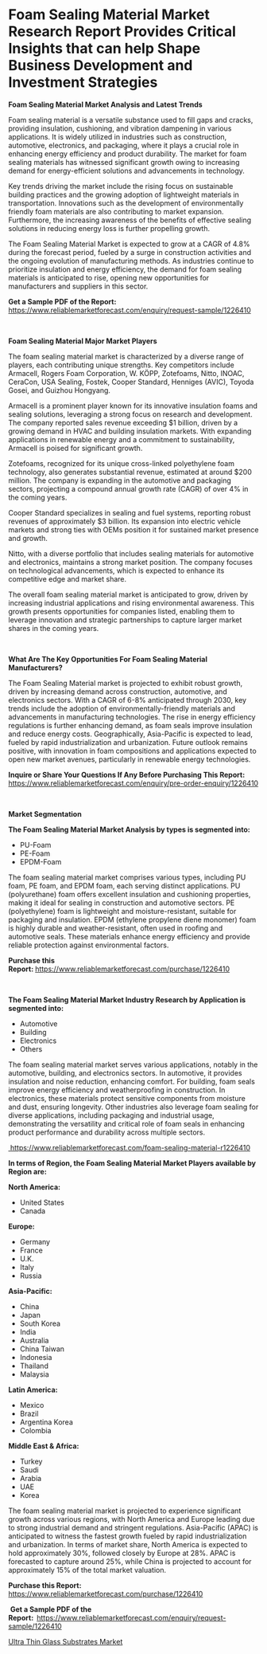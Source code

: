 <p><h1>Foam Sealing Material Market Research Report Provides Critical Insights that can help Shape Business Development and Investment Strategies</h1></p><p><strong>Foam Sealing Material Market Analysis and Latest Trends</strong></p>
<p><p>Foam sealing material is a versatile substance used to fill gaps and cracks, providing insulation, cushioning, and vibration dampening in various applications. It is widely utilized in industries such as construction, automotive, electronics, and packaging, where it plays a crucial role in enhancing energy efficiency and product durability. The market for foam sealing materials has witnessed significant growth owing to increasing demand for energy-efficient solutions and advancements in technology.</p><p>Key trends driving the market include the rising focus on sustainable building practices and the growing adoption of lightweight materials in transportation. Innovations such as the development of environmentally friendly foam materials are also contributing to market expansion. Furthermore, the increasing awareness of the benefits of effective sealing solutions in reducing energy loss is further propelling growth.</p><p>The Foam Sealing Material Market is expected to grow at a CAGR of 4.8% during the forecast period, fueled by a surge in construction activities and the ongoing evolution of manufacturing methods. As industries continue to prioritize insulation and energy efficiency, the demand for foam sealing materials is anticipated to rise, opening new opportunities for manufacturers and suppliers in this sector.</p></p>
<p><strong>Get a Sample PDF of the Report:&nbsp;</strong> <a href="https://www.reliablemarketforecast.com/enquiry/request-sample/1226410?utm_campaign=3539&utm_medium=2&utm_source=Github&utm_content=ia&utm_term=03042025&utm_id=foam-sealing-material">https://www.reliablemarketforecast.com/enquiry/request-sample/1226410</a></p>
<p>&nbsp;</p>
<p><strong>Foam Sealing Material Major Market Players</strong></p>
<p><p>The foam sealing material market is characterized by a diverse range of players, each contributing unique strengths. Key competitors include Armacell, Rogers Foam Corporation, W. KÖPP, Zotefoams, Nitto, INOAC, CeraCon, USA Sealing, Fostek, Cooper Standard, Henniges (AVIC), Toyoda Gosei, and Guizhou Hongyang.</p><p>Armacell is a prominent player known for its innovative insulation foams and sealing solutions, leveraging a strong focus on research and development. The company reported sales revenue exceeding $1 billion, driven by a growing demand in HVAC and building insulation markets. With expanding applications in renewable energy and a commitment to sustainability, Armacell is poised for significant growth.</p><p>Zotefoams, recognized for its unique cross-linked polyethylene foam technology, also generates substantial revenue, estimated at around $200 million. The company is expanding in the automotive and packaging sectors, projecting a compound annual growth rate (CAGR) of over 4% in the coming years.</p><p>Cooper Standard specializes in sealing and fuel systems, reporting robust revenues of approximately $3 billion. Its expansion into electric vehicle markets and strong ties with OEMs position it for sustained market presence and growth.</p><p>Nitto, with a diverse portfolio that includes sealing materials for automotive and electronics, maintains a strong market position. The company focuses on technological advancements, which is expected to enhance its competitive edge and market share.</p><p>The overall foam sealing material market is anticipated to grow, driven by increasing industrial applications and rising environmental awareness. This growth presents opportunities for companies listed, enabling them to leverage innovation and strategic partnerships to capture larger market shares in the coming years.</p></p>
<p>&nbsp;</p>
<p><strong>What Are The Key Opportunities For Foam Sealing Material Manufacturers?</strong></p>
<p><p>The Foam Sealing Material market is projected to exhibit robust growth, driven by increasing demand across construction, automotive, and electronics sectors. With a CAGR of 6-8% anticipated through 2030, key trends include the adoption of environmentally-friendly materials and advancements in manufacturing technologies. The rise in energy efficiency regulations is further enhancing demand, as foam seals improve insulation and reduce energy costs. Geographically, Asia-Pacific is expected to lead, fueled by rapid industrialization and urbanization. Future outlook remains positive, with innovation in foam compositions and applications expected to open new market avenues, particularly in renewable energy technologies.</p></p>
<p><strong>Inquire or Share Your Questions If Any Before Purchasing This Report:</strong> <a href="https://www.reliablemarketforecast.com/enquiry/pre-order-enquiry/1226410?utm_campaign=3539&utm_medium=2&utm_source=Github&utm_content=ia&utm_term=03042025&utm_id=foam-sealing-material">https://www.reliablemarketforecast.com/enquiry/pre-order-enquiry/1226410</a></p>
<p>&nbsp;</p>
<p><strong>Market Segmentation</strong></p>
<p><strong>The Foam Sealing Material Market Analysis by types is segmented into:</strong></p>
<p><ul><li>PU-Foam</li><li>PE-Foam</li><li>EPDM-Foam</li></ul></p>
<p><p>The foam sealing material market comprises various types, including PU foam, PE foam, and EPDM foam, each serving distinct applications. PU (polyurethane) foam offers excellent insulation and cushioning properties, making it ideal for sealing in construction and automotive sectors. PE (polyethylene) foam is lightweight and moisture-resistant, suitable for packaging and insulation. EPDM (ethylene propylene diene monomer) foam is highly durable and weather-resistant, often used in roofing and automotive seals. These materials enhance energy efficiency and provide reliable protection against environmental factors.</p></p>
<p><strong>Purchase this Report:&nbsp;</strong><a href="https://www.reliablemarketforecast.com/purchase/1226410?utm_campaign=3539&utm_medium=2&utm_source=Github&utm_content=ia&utm_term=03042025&utm_id=foam-sealing-material">https://www.reliablemarketforecast.com/purchase/1226410</a></p>
<p>&nbsp;</p>
<p><strong>The Foam Sealing Material Market Industry Research by Application is segmented into:</strong></p>
<p><ul><li>Automotive</li><li>Building</li><li>Electronics</li><li>Others</li></ul></p>
<p><p>The foam sealing material market serves various applications, notably in the automotive, building, and electronics sectors. In automotive, it provides insulation and noise reduction, enhancing comfort. For building, foam seals improve energy efficiency and weatherproofing in construction. In electronics, these materials protect sensitive components from moisture and dust, ensuring longevity. Other industries also leverage foam sealing for diverse applications, including packaging and industrial usage, demonstrating the versatility and critical role of foam seals in enhancing product performance and durability across multiple sectors.</p></p>
<p><a href="https://www.reliablemarketforecast.com/foam-sealing-material-r1226410?utm_campaign=3539&utm_medium=2&utm_source=Github&utm_content=ia&utm_term=03042025&utm_id=foam-sealing-material">&nbsp;https://www.reliablemarketforecast.com/foam-sealing-material-r1226410</a></p>
<p><strong>In terms of Region, the Foam Sealing Material Market Players available by Region are:</strong></p>
<p>
    <p> <strong> North America: </strong>
        <ul>
            <li>United States</li>
            <li>Canada</li>
        </ul>
        </p> 
    <p> <strong> Europe: </strong>
        <ul>
            <li>Germany</li>
            <li>France</li>
            <li>U.K.</li>
            <li>Italy</li>
            <li>Russia</li>
        </ul>
        </p> 
    <p> <strong> Asia-Pacific: </strong>
        <ul>
            <li>China</li>
            <li>Japan</li>
            <li>South Korea</li>
            <li>India</li>
            <li>Australia</li>
            <li>China Taiwan</li>
            <li>Indonesia</li>
            <li>Thailand</li>
            <li>Malaysia</li>
        </ul>
        </p> 
    <p> <strong> Latin America: </strong>
        <ul>
            <li>Mexico</li>
            <li>Brazil</li>
            <li>Argentina Korea</li>
            <li>Colombia</li>
        </ul>
        </p> 
    <p> <strong> Middle East & Africa: </strong>
        <ul>
            <li>Turkey</li>
            <li>Saudi</li>
            <li>Arabia</li>
            <li>UAE</li>
            <li>Korea</li>
        </ul>
    </p>
    </p>
<p><p>The foam sealing material market is projected to experience significant growth across various regions, with North America and Europe leading due to strong industrial demand and stringent regulations. Asia-Pacific (APAC) is anticipated to witness the fastest growth fueled by rapid industrialization and urbanization. In terms of market share, North America is expected to hold approximately 30%, followed closely by Europe at 28%. APAC is forecasted to capture around 25%, while China is projected to account for approximately 15% of the total market valuation.</p></p>
<p><strong>Purchase this Report: </strong><a href="https://www.reliablemarketforecast.com/purchase/1226410?utm_campaign=3539&utm_medium=2&utm_source=Github&utm_content=ia&utm_term=03042025&utm_id=foam-sealing-material">https://www.reliablemarketforecast.com/purchase/1226410</a></p>
<p>&nbsp;<strong>Get a Sample PDF of the Report:&nbsp;&nbsp;</strong><a href="https://www.reliablemarketforecast.com/enquiry/request-sample/1226410?utm_campaign=3539&utm_medium=2&utm_source=Github&utm_content=ia&utm_term=03042025&utm_id=foam-sealing-material">https://www.reliablemarketforecast.com/enquiry/request-sample/1226410</a></p>
<p><strong></strong></p>
<p><p><a href="https://github.com/cachuhashieb/Market-Research-Report-List-1/blob/main/ultra-thin-glass-substrates-market.md?utm_campaign=3539&utm_medium=2&utm_source=Github&utm_content=ia&utm_term=03042025&utm_id=foam-sealing-material">Ultra Thin Glass Substrates Market</a></p></p>